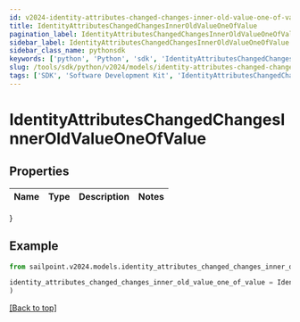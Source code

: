 ```yaml
---
id: v2024-identity-attributes-changed-changes-inner-old-value-one-of-value
title: IdentityAttributesChangedChangesInnerOldValueOneOfValue
pagination_label: IdentityAttributesChangedChangesInnerOldValueOneOfValue
sidebar_label: IdentityAttributesChangedChangesInnerOldValueOneOfValue
sidebar_class_name: pythonsdk
keywords: ['python', 'Python', 'sdk', 'IdentityAttributesChangedChangesInnerOldValueOneOfValue', 'V2024IdentityAttributesChangedChangesInnerOldValueOneOfValue'] 
slug: /tools/sdk/python/v2024/models/identity-attributes-changed-changes-inner-old-value-one-of-value
tags: ['SDK', 'Software Development Kit', 'IdentityAttributesChangedChangesInnerOldValueOneOfValue', 'V2024IdentityAttributesChangedChangesInnerOldValueOneOfValue']
---
```


# IdentityAttributesChangedChangesInnerOldValueOneOfValue


## Properties

Name | Type | Description | Notes
------------ | ------------- | ------------- | -------------
}

## Example

```python
from sailpoint.v2024.models.identity_attributes_changed_changes_inner_old_value_one_of_value import IdentityAttributesChangedChangesInnerOldValueOneOfValue

identity_attributes_changed_changes_inner_old_value_one_of_value = IdentityAttributesChangedChangesInnerOldValueOneOfValue(
)

```
[[Back to top]](#) 

